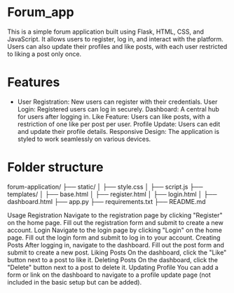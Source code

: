 # Forum_app
This is a simple forum application built using Flask, HTML, CSS, and JavaScript. It allows users to register, log in, and interact with the platform. Users can also update their profiles and like posts, with each user restricted to liking a post only once.

# Features
- User Registration: New users can register with their credentials.
User Login: Registered users can log in securely.
Dashboard: A central hub for users after logging in.
Like Feature: Users can like posts, with a restriction of one like per post per user.
Profile Update: Users can edit and update their profile details.
Responsive Design: The application is styled to work seamlessly on various devices.

# Folder structure
forum-application/
├── static/
│   ├── style.css
│   ├── script.js
├── templates/
│   ├── base.html
│   ├── register.html
│   ├── login.html
│   ├── dashboard.html
├── app.py
├── requirements.txt
├── README.md

Usage
Registration
Navigate to the registration page by clicking "Register" on the home page.
Fill out the registration form and submit to create a new account.
Login
Navigate to the login page by clicking "Login" on the home page.
Fill out the login form and submit to log in to your account.
Creating Posts
After logging in, navigate to the dashboard.
Fill out the post form and submit to create a new post.
Liking Posts
On the dashboard, click the "Like" button next to a post to like it.
Deleting Posts
On the dashboard, click the "Delete" button next to a post to delete it.
Updating Profile
You can add a form or link on the dashboard to navigate to a profile update page (not included in the basic setup but can be added).
